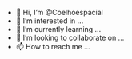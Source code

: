 - 👋 Hi, I’m @Coelhoespacial
- 👀 I’m interested in ...
- 🌱 I’m currently learning ...
- 💞️ I’m looking to collaborate on ...
- 📫 How to reach me ...

<!---
Coelhoespacial/Coelhoespacial is a ✨ special ✨ repository because its `README.md` (this file) appears on your GitHub profile.
You can click the Preview link to take a look at your changes.
--->
